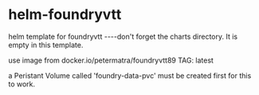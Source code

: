 # helm-foundryvtt
helm template for foundryvtt
----don't forget the charts directory. It is empty in this template.

use image from docker.io/petermatra/foundryvtt89  TAG: latest

a Peristant Volume called 'foundry-data-pvc' must be created first for this to work.
